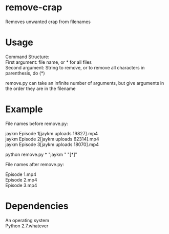 # remove-crap
Removes unwanted crap from filenames
# Usage
Command Structure:  
First argument: file name, or * for all files  
Second argument: String to remove, or to remove all characters in parenthesis, do (*)  

remove.py can take an infinite number of arguments, but give arguments in the order they are in the filename  

# Example
File names before remove.py:  

jaykm Episode 1[jaykm uploads 19827].mp4  
jaykm Episode 2[jaykm uploads 62314].mp4  
jaykm Episode 3[jaykm uploads 18070].mp4  

python remove.py * "jaykm " "[*]"  

File names after remove.py:  

Episode 1.mp4  
Episode 2.mp4  
Episode 3.mp4  

# Dependencies
An operating system  
Python 2.7.whatever  
